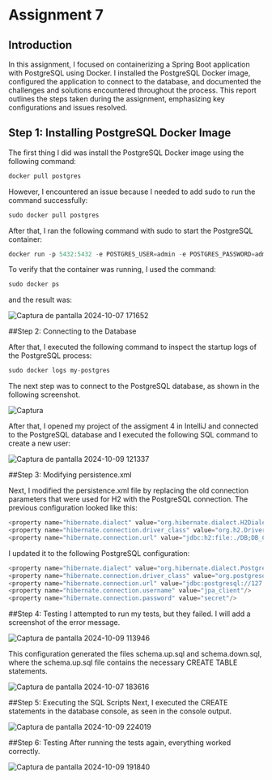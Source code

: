 # Assignment 7

## Introduction
In this assignment, I focused on containerizing a Spring Boot application with PostgreSQL using Docker. I installed the PostgreSQL Docker image, configured the application to connect to the database, and documented the challenges and solutions encountered throughout the process. This report outlines the steps taken during the assignment, emphasizing key configurations and issues resolved.

## Step 1: Installing PostgreSQL Docker Image
The first thing I did was install the PostgreSQL Docker image using the following command:

```java
docker pull postgres
````

However, I encountered an issue because I needed to add sudo to run the command successfully:

```java
sudo docker pull postgres
````

After that, I ran the following command with sudo to start the PostgreSQL container:

```java
docker run -p 5432:5432 -e POSTGRES_USER=admin -e POSTGRES_PASSWORD=admin_password -e POSTGRES_DB=mydb -d --name my-postgres --rm postgres
````

To verify that the container was running, I used the command:

```java
sudo docker ps
````
and the result was:

![Captura de pantalla 2024-10-07 171652](https://github.com/user-attachments/assets/902d6a04-9a6c-4c43-9388-9c0a8cee02a9)


##Step 2: Connecting to the Database

After that, I executed the following command to inspect the startup logs of the PostgreSQL process:

```java
sudo docker logs my-postgres
````

The next step was to connect to the PostgreSQL database, as shown in the following screenshot.

![Captura](https://github.com/user-attachments/assets/51b42b07-94be-4c6b-9e10-2fa7133612f6)



After that, I opened my project of the assigment 4 in IntelliJ and connected to the PostgreSQL database and I executed the following SQL command to create a new user:

![Captura de pantalla 2024-10-09 121337](https://github.com/user-attachments/assets/4ee8c763-5881-4f26-b6de-1ca912359263)

##Step 3: Modifying persistence.xml

Next, I modified the persistence.xml file by replacing the old connection parameters that were used for H2 with the PostgreSQL connection. The previous configuration looked like this:

```java
<property name="hibernate.dialect" value="org.hibernate.dialect.H2Dialect"/>
<property name="hibernate.connection.driver_class" value="org.h2.Driver"/>
<property name="hibernate.connection.url" value="jdbc:h2:file:./DB;DB_CLOSE_DELAY=-1"/>
````

I updated it to the following PostgreSQL configuration:

```java
<property name="hibernate.dialect" value="org.hibernate.dialect.PostgreSQLDialect"/>
<property name="hibernate.connection.driver_class" value="org.postgresql.Driver"/>
<property name="hibernate.connection.url" value="jdbc:postgresql://127.0.0.1:5432/postgres"/>
<property name="hibernate.connection.username" value="jpa_client"/>
<property name="hibernate.connection.password" value="secret"/>
````

##Step 4: Testing
I attempted to run my tests, but they failed. I will add a screenshot of the error message.

![Captura de pantalla 2024-10-09 113946](https://github.com/user-attachments/assets/683e63a6-d386-49e4-9439-4e41485d2cd7)

This configuration generated the files schema.up.sql and schema.down.sql, where the schema.up.sql file contains the necessary CREATE TABLE statements.

![Captura de pantalla 2024-10-07 183616](https://github.com/user-attachments/assets/b6b14dc1-28a6-4505-a158-67dd7eed78ff)


##Step 5: Executing the SQL Scripts
Next, I executed the CREATE statements in the database console, as seen in the console output.

![Captura de pantalla 2024-10-09 224019](https://github.com/user-attachments/assets/74bed40b-d448-4200-a2ea-77ab602d2e52)

##Step 6: Testing
After running the tests again, everything worked correctly.

![Captura de pantalla 2024-10-09 191840](https://github.com/user-attachments/assets/783674d9-1f5e-4d1d-a1ba-a58284a6e4f9)













